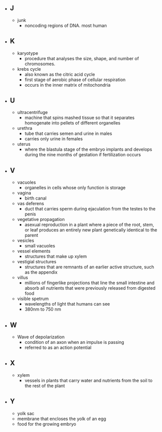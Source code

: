 - ## J
	- junk
		- noncoding regions of DNA. most human
- ## K
	- karyotype
		- procedure that analyses the size, shape, and number of chromosomes.
	- krebs cycle
		- also known as the citric acid cycle
		- first stage of aerobic phase of cellular respiration
		- occurs in the inner matrix of mitochondria
- ## U
	- ultracentrifuge
		- machine that spins mashed tissue so that it separates homogenate into pellets of different organelles
	- urethra
		- tube that carries semen and urine in males
		- carries only urine in females
	- uterus
		- where the blastula stage of the embryo implants and develops during the nine months of gestation if fertilization occurs
- ## V
	- vacuoles
		- organelles in cells whose only function is storage
	- vagina
		- birth canal
	- vas deferens
		- duct that carries sperm during ejaculation from the testes to the penis
	- vegetative propagation
		- asexual reproduction in a plant where a piece of the root, stem, or leaf produces an entirely new plant genetically identical to the parent
	- vesicles
		- small vacuoles
	- vessel elements
		- structures that make up xylem
	- vestigial structures
		- structures that are remnants of an earlier active structure, such as the appendix
	- villus
		- millions of fingerlike projections that line the small intestine and absorb all nutrients that were previously released from digested food
	- visible spetrum
		- wavelengths of light that humans can see
		- 380nm to 750 nm
- ## W
	- Wave of depolarization
		- condition of an axon when an impulse is passing
		- referred to as an action potential
- ## X
	- xylem
		- vessels in plants that carry water and nutrients from the soil to the rest of the plant
- ## Y
	- yolk sac
	- membrane that encloses the yolk of an egg
	- food for the growing embryo